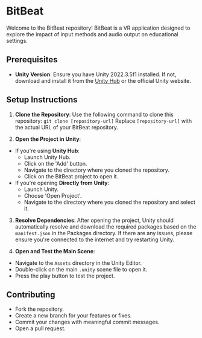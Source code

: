 # BitBeat

Welcome to the BitBeat repository! BitBeat is a VR application designed to explore the impact of input methods and audio output on educational settings.

## Prerequisites

- **Unity Version**: Ensure you have Unity 2022.3.5f1 installed. If not, download and install it from the [Unity Hub](https://unity3d.com/get-unity/download) or the official Unity website.

## Setup Instructions

1. **Clone the Repository**: 
   Use the following command to clone this repository:
   ```git clone [repository-url]```
   Replace `[repository-url]` with the actual URL of your BitBeat repository.
   
2. **Open the Project in Unity**:
- If you're using **Unity Hub**: 
  - Launch Unity Hub.
  - Click on the 'Add' button.
  - Navigate to the directory where you cloned the repository.
  - Click on the BitBeat project to open it.
- If you're opening **Directly from Unity**:
  - Launch Unity.
  - Choose 'Open Project'.
  - Navigate to the directory where you cloned the repository and select it.

3. **Resolve Dependencies**:
After opening the project, Unity should automatically resolve and download the required packages based on the `manifest.json` in the Packages directory. If there are any issues, please ensure you're connected to the internet and try restarting Unity.

4. **Open and Test the Main Scene**:
- Navigate to the `Assets` directory in the Unity Editor.
- Double-click on the main `.unity` scene file to open it.
- Press the play button to test the project.

## Contributing

- Fork the repository.
- Create a new branch for your features or fixes.
- Commit your changes with meaningful commit messages.
- Open a pull request.
